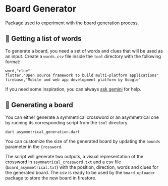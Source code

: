 # Board Generator

Package used to experiment with the board generation process.

## 📝 Getting a list of words

To generate a board, you need a set of words and clues that will be used as an input. Create a `words.csv` file inside the `tool` directory with the following format:

```none
word,"clue"
flutter,"Open source framework to build multi-platform applications"
firebase,"Mobile and web app development platform by Google"
```

If you need some inspiration, you can always [ask gemini](https://g.co/gemini/share/488086554d89) for help.

## 🧩 Generating a board

You can either generate a symmetrical crossword or an asymmetrical one by running its corresponding script from the `tool` directory.

```bash
dart asymmetrical_generation.dart
```

You can customize the size of the generated board by updating the `bounds` parameter in the `Crossword`.

The script will generate two outputs, a visual representation of the crossword in `asymmetrical_crossword.txt` and a csv file (`board_asymmetrical.txt`) with the position, direction, words and clues for the generated board. The csv is ready to be used by the `board_uploader` package to store the new board in firestore.
